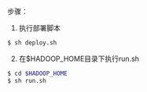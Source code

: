 步骤：

1. 执行部署脚本

```bash
$ sh deploy.sh
```

2. 在$HADOOP_HOME目录下执行run.sh

```bash
$ cd $HADOOP_HOME
$ sh run.sh
```

